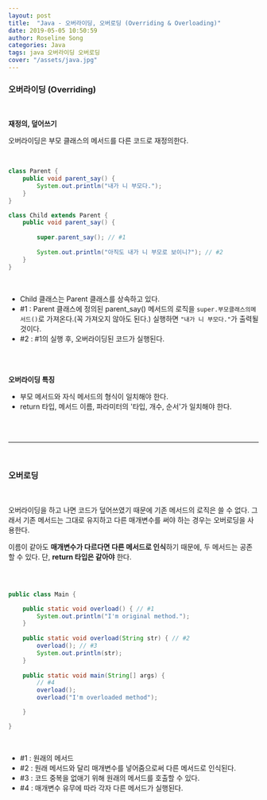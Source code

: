 ```yaml
---
layout: post
title:  "Java - 오버라이딩, 오버로딩 (Overriding & Overloading)"
date: 2019-05-05 10:50:59
author: Roseline Song
categories: Java
tags: java 오버라이딩 오버로딩
cover: "/assets/java.jpg"
---
```


### 오버라이딩 (Overriding)

<br>

**재정의, 덮어쓰기**

오버라이딩은 부모 클래스의 메서드를 다른 코드로 재정의한다. 


<br>

```java
class Parent {
	public void parent_say() {
		System.out.println("내가 니 부모다.");
	}
}

class Child extends Parent {
	public void parent_say() {
		
		super.parent_say(); // #1
		
		System.out.println("아직도 내가 니 부모로 보이니?"); // #2
	}
}
```

<br>

- Child 클래스는 Parent 클래스를 상속하고 있다. 
- #1 : Parent 클래스에 정의된 parent_say() 메서드의 로직을 `super.부모클래스의메서드()`로 가져온다.(꼭 가져오지 않아도 된다.) 실행하면 `"내가 니 부모다."`가 출력될 것이다. 
- #2 : #1의 실행 후, 오버라이딩된 코드가 실행된다. 

<br>
<br>

**오버라이딩 특징**

- 부모 메서드와 자식 메서드의 형식이 일치해야 한다.
- return 타입, 메서드 이름, 파라미터의 '타입, 개수, 순서'가 일치해야 한다. 

<br>
<br>

<hr>

<br>

### 오버로딩 

<br>

오버라이딩을 하고 나면 코드가 덮어쓰였기 때문에 기존 메서드의 로직은 쓸 수 없다. 그래서 기존 메서드는 그대로 유지하고 다른 매개변수를 써야 하는 경우는 오버로딩을 사용한다. 

이름이 같아도 **매개변수가 다르다면 다른 메서드로 인식**하기 때문에, 두 메서드는 공존할 수 있다. 단, **return 타입은 같아야** 한다.

<br>

```java

public class Main {

	public static void overload() { // #1
		System.out.println("I'm original method.");
	}
	
	public static void overload(String str) { // #2
		overload(); // #3
		System.out.println(str); 
	}
	
	public static void main(String[] args) {
        // #4
		overload();
		overload("I'm overloaded method");

	}

}

```

<br>

- #1 : 원래의 메서드 
- #2 : 원래 메서드와 달리 매개변수를 넣어줌으로써 다른 메서드로 인식된다. 
- #3 : 코드 중복을 없애기 위해 원래의 메서드를 호출할 수 있다.
- #4 : 매개변수 유무에 따라 각자 다른 메서드가 실행된다. 

<br>
<br>




